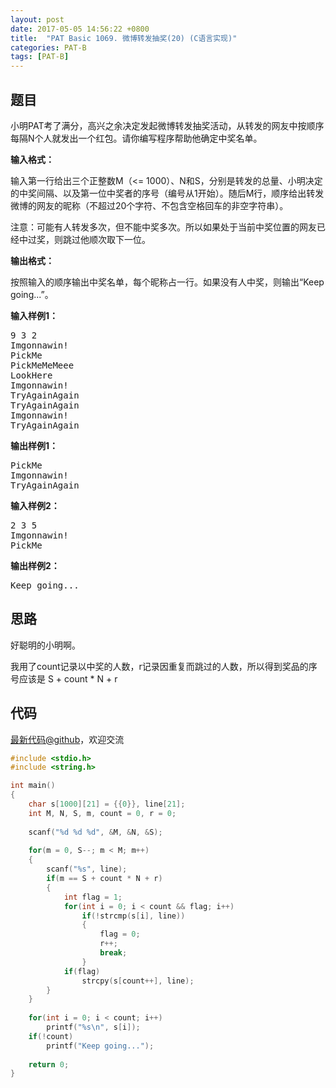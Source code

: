 ```yaml
---
layout: post
date: 2017-05-05 14:56:22 +0800
title:  "PAT Basic 1069. 微博转发抽奖(20) (C语言实现)"
categories: PAT-B
tags: [PAT-B]
---
```


## 题目

<div id="problemContent">
<p>
小明PAT考了满分，高兴之余决定发起微博转发抽奖活动，从转发的网友中按顺序每隔N个人就发出一个红包。请你编写程序帮助他确定中奖名单。
</p>
<p><b>
输入格式：
</b></p>
<p>
输入第一行给出三个正整数M（&lt;= 1000）、N和S，分别是转发的总量、小明决定的中奖间隔、以及第一位中奖者的序号（编号从1开始）。随后M行，顺序给出转发微博的网友的昵称（不超过20个字符、不包含空格回车的非空字符串）。
</p>
<p>
注意：可能有人转发多次，但不能中奖多次。所以如果处于当前中奖位置的网友已经中过奖，则跳过他顺次取下一位。
</p>
<p><b>
输出格式：
</b></p>
<p>
按照输入的顺序输出中奖名单，每个昵称占一行。如果没有人中奖，则输出“Keep going...”。
</p>
<b>输入样例1：</b><pre>
9 3 2
Imgonnawin!
PickMe
PickMeMeMeee
LookHere
Imgonnawin!
TryAgainAgain
TryAgainAgain
Imgonnawin!
TryAgainAgain
</pre>
<b>输出样例1：</b><pre>
PickMe
Imgonnawin!
TryAgainAgain
</pre>
<b>输入样例2：</b><pre>
2 3 5
Imgonnawin!
PickMe
</pre>
<b>输出样例2：</b><pre>
Keep going...
</pre>
</div>

## 思路

好聪明的小明啊。

我用了count记录以中奖的人数，r记录因重复而跳过的人数，所以得到奖品的序号应该是 S + count \* N + r

## 代码

[最新代码@github](https://github.com/OliverLew/PAT/blob/master/PATBasic/1069.c)，欢迎交流
```c
#include <stdio.h>
#include <string.h>

int main()
{
    char s[1000][21] = {{0}}, line[21];
    int M, N, S, m, count = 0, r = 0;
    
    scanf("%d %d %d", &M, &N, &S);
    
    for(m = 0, S--; m < M; m++)
    {
        scanf("%s", line);
        if(m == S + count * N + r)
        {
            int flag = 1;
            for(int i = 0; i < count && flag; i++) 
                if(!strcmp(s[i], line)) 
                {
                    flag = 0; 
                    r++; 
                    break;
                }
            if(flag) 
                strcpy(s[count++], line);
        }
    }
    
    for(int i = 0; i < count; i++) 
        printf("%s\n", s[i]);
    if(!count) 
        printf("Keep going...");
    
    return 0;
}

```